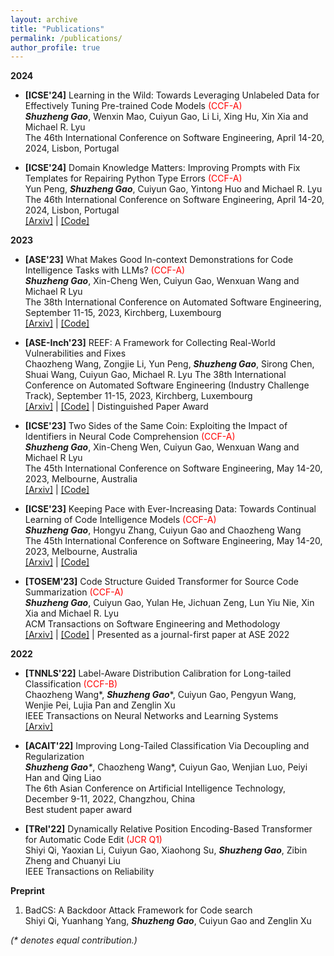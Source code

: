 ```yaml
---
layout: archive
title: "Publications"
permalink: /publications/
author_profile: true
---
```


**2024**

- **[ICSE'24]** Learning in the Wild: Towards Leveraging Unlabeled Data for  Effectively Tuning Pre-trained Code Models <font color='red'>(CCF-A)</font>   
_**Shuzheng Gao**_, Wenxin Mao, Cuiyun Gao, Li Li, Xing Hu, Xin Xia and Michael R. Lyu  
The 46th International Conference on Software Engineering, April 14-20, 2024, Lisbon, Portugal  

- **[ICSE'24]** Domain Knowledge Matters: Improving Prompts with Fix Templates for Repairing Python Type Errors <font color='red'>(CCF-A)</font>   
Yun Peng, _**Shuzheng Gao**_, Cuiyun Gao, Yintong Huo and Michael R. Lyu  
The 46th International Conference on Software Engineering, April 14-20, 2024, Lisbon, Portugal  
[[Arxiv]](https://arxiv.org/abs/2306.01394) \| [[Code]](https://github.com/JohnnyPeng18/TypeFix)  


**2023**

- **[ASE'23]** What Makes Good In-context Demonstrations for Code Intelligence Tasks with LLMs? <font color='red'>(CCF-A)</font>  
_**Shuzheng Gao**_, Xin-Cheng Wen, Cuiyun Gao, Wenxuan Wang and Michael R Lyu  
The 38th International Conference on Automated Software Engineering, September 11-15, 2023, Kirchberg, Luxembourg   
[[Arxiv]](https://arxiv.org/abs/2304.07575) \| [[Code]](https://github.com/shuzhenggao/ICL) 

- **[ASE-Inch'23]** REEF: A Framework for Collecting Real-World Vulnerabilities and Fixes  
Chaozheng Wang, Zongjie Li, Yun Peng, _**Shuzheng Gao**_, Sirong Chen, Shuai Wang, Cuiyun Gao, Michael R. Lyu
The 38th International Conference on Automated Software Engineering (Industry Challenge Track), September 11-15, 2023, Kirchberg, Luxembourg   
[[Arxiv]](https://arxiv.org/abs/2309.08115) \| [[Code]](https://github.com/ASE-REEF/REEF-script) \| Distinguished Paper Award  

- **[ICSE'23]** Two Sides of the Same Coin: Exploiting the Impact of Identifiers in Neural Code Comprehension <font color='red'>(CCF-A)</font>  
_**Shuzheng Gao**_, Xin-Cheng Wen, Cuiyun Gao, Wenxuan Wang and Michael R Lyu  
The 45th International Conference on Software Engineering, May 14-20, 2023, Melbourne, Australia   
[[Arxiv]](https://arxiv.org/abs/2207.11104) \| [[Code]](https://github.com/ReliableCoding/CREAM)  


- **[ICSE'23]** Keeping Pace with Ever-Increasing Data: Towards Continual Learning of Code Intelligence Models <font color='red'>(CCF-A)</font>   
_**Shuzheng Gao**_, Hongyu Zhang, Cuiyun Gao and Chaozheng Wang  
The 45th International Conference on Software Engineering, May 14-20, 2023, Melbourne, Australia  
[[Arxiv]](https://arxiv.org/abs/2209.07027) \| [[Code]](https://github.com/ReliableCoding/REPEAT) 

- **[TOSEM'23]** Code Structure Guided Transformer for Source Code Summarization <font color='red'>(CCF-A)</font>  
 _**Shuzheng Gao**_, Cuiyun Gao, Yulan He, Jichuan Zeng, Lun Yiu Nie, Xin Xia and Michael R. Lyu  
ACM Transactions on Software Engineering and Methodology  
[[Arxiv]](https://arxiv.org/abs/2104.09340) \| [[Code]](https://github.com/shuzhenggao/SG-Trans) \| Presented as a journal-first paper at ASE 2022 




**2022**

- **[TNNLS'22]** Label-Aware Distribution Calibration for Long-tailed Classification <font color='red'>(CCF-B)</font>  
Chaozheng Wang*, _**Shuzheng Gao**_*, Cuiyun Gao, Pengyun Wang, Wenjie Pei, Lujia Pan and Zenglin Xu  
IEEE Transactions on Neural Networks and Learning Systems   
[[Arxiv]](https://arxiv.org/abs/2111.04901)

- **[ACAIT'22]** Improving Long-Tailed Classification Via Decoupling and Regularization     
 _**Shuzheng Gao***_, Chaozheng Wang*, Cuiyun Gao, Wenjian Luo, Peiyi Han and Qing Liao  
The 6th Asian Conference on Artificial Intelligence Technology, December 9-11, 2022, Changzhou, China  
Best student paper award  

- **[TRel'22]** Dynamically Relative Position Encoding-Based Transformer for Automatic Code Edit <font color='red'>(JCR Q1)</font>  
Shiyi Qi, Yaoxian Li, Cuiyun Gao, Xiaohong Su, _**Shuzheng Gao**_, Zibin Zheng and Chuanyi Liu  
IEEE Transactions on Reliability  



**Preprint**

1. BadCS: A Backdoor Attack Framework for Code search   
Shiyi Qi, Yuanhang Yang, _**Shuzheng Gao**_, Cuiyun Gao and Zenglin Xu

_(* denotes equal contribution.)_
